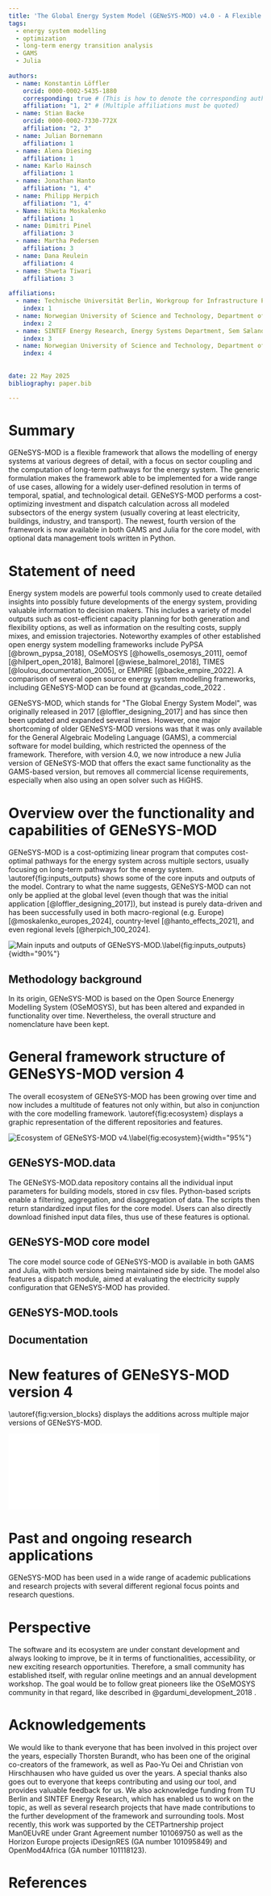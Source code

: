 ```yaml
---
title: 'The Global Energy System Model (GENeSYS-MOD) v4.0 - A Flexible Energy System Modelling Framework for Julia and GAMS'
tags:
  - energy system modelling
  - optimization
  - long-term energy transition analysis
  - GAMS
  - Julia
  
authors:
  - name: Konstantin Löffler
    orcid: 0000-0002-5435-1880
    corresponding: true # (This is how to denote the corresponding author)
    affiliation: "1, 2" # (Multiple affiliations must be quoted)
  - name: Stian Backe
    orcid: 0000-0002-7330-772X
    affiliation: "2, 3"
  - name: Julian Bornemann
    affiliation: 1
  - name: Alena Diesing
	affiliation: 1
  - name: Karlo Hainsch
    affiliation: 1
  - name: Jonathan Hanto
    affiliation: "1, 4"
  - name: Philipp Herpich
    affiliation: "1, 4"
  - Name: Nikita Moskalenko
    affiliation: 1
  - name: Dimitri Pinel
    affiliation: 3
  - name: Martha Pedersen
	affiliation: 3
  - name: Dana Reulein
    affiliation: 4
  - name: Shweta Tiwari
    affiliation: 3
	
affiliations:
  - name: Technische Universität Berlin, Workgroup for Infrastructure Policy (WIP), Straße des 17. Juni 135, 10623 Berlin, Germany
    index: 1
  - name: Norwegian University of Science and Technology, Department of Industrial Economics and Technology Management (IØT), Alfred Getz vei 3, 7491 Trondheim, Norway
    index: 2
  - name: SINTEF Energy Research, Energy Systems Department, Sem Sælands vei 11, 7034 Trondheim
    index: 3
  - name: Norwegian University of Science and Technology, Department of Electric Energy (IEL), O. S. Bragstads plass 2E, 7491 Trondheim, Norway
    index: 4
	
	
date: 22 May 2025
bibliography: paper.bib

---
```


# Summary

GENeSYS-MOD is a flexible framework that allows the modelling of energy systems at various degrees of detail, with a focus on sector coupling and the computation of long-term pathways for the energy system. The generic formulation makes the framework able to be implemented for a wide range of use cases, allowing for a widely user-defined resolution in terms of temporal, spatial, and technological detail. GENeSYS-MOD performs a cost-optimizing investment and dispatch calculation across all modeled subsectors of the energy system (usually covering at least electricity, buildings, industry, and transport). The newest, fourth version of the framework is now available in both GAMS and Julia for the core model, with optional data management tools written in Python. 

# Statement of need

Energy system models are powerful tools commonly used to create detailed insights into possibly future developments of the energy system, providing valuable information to decision makers. This includes a variety of model outputs such as cost-efficient capacity planning for both generation and flexibility options, as well as information on the resulting costs, supply mixes, and emission trajectories. Noteworthy examples of other established open energy system modelling frameworks include PyPSA [@brown_pypsa_2018], OSeMOSYS [@howells_osemosys_2011], oemof [@hilpert_open_2018], Balmorel [@wiese_balmorel_2018], TIMES [@loulou_documentation_2005], or EMPIRE [@backe_empire_2022]. A comparison of several open source energy system modelling frameworks, including GENeSYS-MOD can be found at @candas_code_2022 . 

GENeSYS-MOD, which stands for "The Global Energy System Model", was originally released in 2017 [@loffler_designing_2017] and has since then been updated and expanded several times. However, one major shortcoming of older GENeSYS-MOD versions was that it was only available for the General Algebraic Modeling Language (GAMS), a commercial software for model building, which restricted the openness of the framework. Therefore, with version 4.0, we now introduce a new Julia version of GENeSYS-MOD that offers the exact same functionality as the GAMS-based version, but removes all commercial license requirements, especially when also using an open solver such as HiGHS. 


# Overview over the functionality and capabilities of GENeSYS-MOD

GENeSYS-MOD is a cost-optimizing linear program that computes cost-optimal pathways for the energy system across multiple sectors, usually focusing on long-term pathways for the energy system. \autoref{fig:inputs_outputs} shows some of the core inputs and outputs of the model.
Contrary to what the name suggests, GENeSYS-MOD can not only be applied at the global level (even though that was the initial application [@loffler_designing_2017]), but instead is purely data-driven and has been successfully used in both macro-regional (e.g. Europe) [@moskalenko_europes_2024], country-level [@hanto_effects_2021], and even regional levels [@herpich_100_2024]. 

![Main inputs and outputs of GENeSYS-MOD.\label{fig:inputs_outputs}](GENeSYS-MOD_inputs_outputs.png){width="90%"}

## Methodology background

In its origin, GENeSYS-MOD is based on the Open Source Enenergy Modelling System (OSeMOSYS), but has been altered and expanded in functionality over time. Nevertheless, the overall structure and nomenclature have been kept. 


# General framework structure of GENeSYS-MOD version 4

The overall ecosystem of GENeSYS-MOD has been growing over time and now includes a multitude of features not only within, but also in conjunction with the core modelling framework. \autoref{fig:ecosystem} displays a graphic representation of the different repositories and features.

![Ecosystem of GENeSYS-MOD v4.\label{fig:ecosystem}](ecosystem.png){width="95%"}

## GENeSYS-MOD.data

The GENeSYS-MOD.data repository contains all the individual input parameters for building models, stored in csv files. Python-based scripts enable a filtering, aggregation, and disaggregation of data. The scripts then return standardized input files for the core model. Users can also directly download finished input data files, thus use of these features is optional.

## GENeSYS-MOD core model

The core model source code of GENeSYS-MOD is available in both GAMS and Julia, with both versions being maintained side by side. The model also features a dispatch module, aimed at evaluating the electricity supply configuration that GENeSYS-MOD has provided.

## GENeSYS-MOD.tools

## Documentation






# New features of GENeSYS-MOD version 4

\autoref{fig:version_blocks} displays the additions across multiple major versions of GENeSYS-MOD.

![Functionality additions of major GENeSYS-MOD versions.\label{fig:version_blocks}](genesysmod_blocks_v4.pdf)

## 

## 

## 

# Past and ongoing research applications

GENeSYS-MOD has been used in a wide range of academic publications and research projects with several different regional focus points and research questions. 


# Perspective

The software and its ecosystem are under constant development and always looking to improve, be it in terms of functionalities, accessibility, or new exciting research opportunities. Therefore, a small community has established itself, with regular online meetings and an annual development workshop. The goal would be to follow great pioneers like the OSeMOSYS community in that regard, like described in @gardumi_development_2018 .


# Acknowledgements

We would like to thank everyone that has been involved in this project over the years, especially Thorsten Burandt, who has been one of the original co-creators of the framework, as well as Pao-Yu Oei and Christian von Hirschhausen who have guided us over the years. A special thanks also goes out to everyone that keeps contributing and using our tool, and provides valuable feedback for us. We also acknowledge funding from TU Berlin and SINTEF Energy Research, which has enabled us to work on the topic, as well as several research projects that have made contributions to the further development of the framework and surrounding tools. Most recently, this work was supported by the CETPartnership project Man0EUvRE under Grant Agreement number 101069750 as well as the Horizon Europe projects iDesignRES (GA number 101095849) and OpenMod4Africa (GA number 101118123).

# References